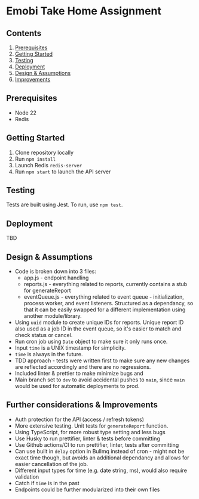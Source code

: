 # Emobi Take Home Assignment

## Contents

1. [Prerequisites](#Prerequisites)
2. [Getting Started](#Getting-Started)
3. [Testing](#Testing)
4. [Deployment](#Deployment)
5. [Design & Assumptions]('#Design-&-Assumptions')
6. [Improvements](#Improvements)

## Prerequisites

- Node 22
- Redis

## Getting Started

1. Clone repository locally
2. Run `npm install`
3. Launch Redis `redis-server`
4. Run `npm start` to launch the API server

## Testing

Tests are built using Jest. To run, use `npm test`.

## Deployment

TBD

## Design & Assumptions

- Code is broken down into 3 files:
  - app.js - endpoint handling
  - reports.js - everything related to reports, currently contains a stub for generateReport
  - eventQueue.js - everything related to event queue - initialization, process worker, and event listeners. Structured as a dependancy, so that it can be easily swapped for a different implementation using another module/library.
- Using `uuid` module to create unique IDs for reports. Unique report ID also used as a job ID in the event queue, so it's easier to match and check status or cancel.
- Run cron job using `Date` object to make sure it only runs once.
- Input `time` is a UNIX timestamp for simplicity.
- `time` is always in the future.
- TDD approach - tests were written first to make sure any new changes are reflected accordingly and there are no regressions.
- Included linter & prettier to make minimize bugs and
- Main branch set to `dev` to avoid accidental pushes to `main`, since `main` would be used for automatic deployments to prod.

## Further considerations & Improvements

- Auth protection for the API (access / refresh tokens)
- More extensive testing. Unit tests for `generateReport` function.
- Using TypeScript, for more robust type setting and less bugs
- Use Husky to run prettifier, linter & tests before committing
- Use Github actions/CI to run prettifier, linter, tests after committing
- Can use built in `delay` option in Bullmq instead of cron - might not be exact time though, but avoids an additional dependancy and allows for easier cancellation of the job.
- Different input types for time (e.g. date string, ms), would also require validation
- Catch if `time` is in the past
- Endpoints could be further modularized into their own files
